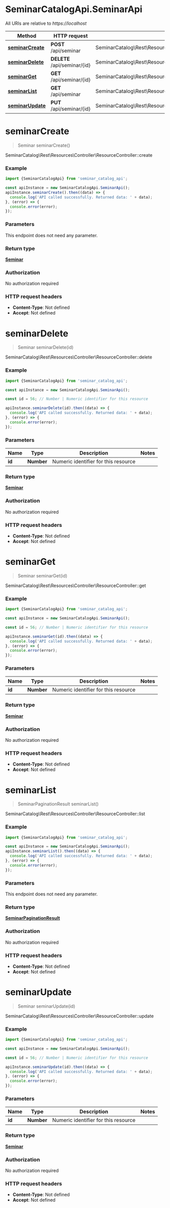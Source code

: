# SeminarCatalogApi.SeminarApi

All URIs are relative to *https://localhost*

Method | HTTP request | Description
------------- | ------------- | -------------
[**seminarCreate**](SeminarApi.md#seminarCreate) | **POST** /api/seminar | SeminarCatalog\\Rest\\Resources\\Controller\\ResourceController::create
[**seminarDelete**](SeminarApi.md#seminarDelete) | **DELETE** /api/seminar/{id} | SeminarCatalog\\Rest\\Resources\\Controller\\ResourceController::delete
[**seminarGet**](SeminarApi.md#seminarGet) | **GET** /api/seminar/{id} | SeminarCatalog\\Rest\\Resources\\Controller\\ResourceController::get
[**seminarList**](SeminarApi.md#seminarList) | **GET** /api/seminar | SeminarCatalog\\Rest\\Resources\\Controller\\ResourceController::list
[**seminarUpdate**](SeminarApi.md#seminarUpdate) | **PUT** /api/seminar/{id} | SeminarCatalog\\Rest\\Resources\\Controller\\ResourceController::update


<a name="seminarCreate"></a>
# **seminarCreate**
> Seminar seminarCreate()

SeminarCatalog\\Rest\\Resources\\Controller\\ResourceController::create

### Example
```javascript
import {SeminarCatalogApi} from 'seminar_catalog_api';

const apiInstance = new SeminarCatalogApi.SeminarApi();
apiInstance.seminarCreate().then((data) => {
  console.log('API called successfully. Returned data: ' + data);
}, (error) => {
  console.error(error);
});

```

### Parameters
This endpoint does not need any parameter.

### Return type

[**Seminar**](Seminar.md)

### Authorization

No authorization required

### HTTP request headers

 - **Content-Type**: Not defined
 - **Accept**: Not defined

<a name="seminarDelete"></a>
# **seminarDelete**
> Seminar seminarDelete(id)

SeminarCatalog\\Rest\\Resources\\Controller\\ResourceController::delete

### Example
```javascript
import {SeminarCatalogApi} from 'seminar_catalog_api';

const apiInstance = new SeminarCatalogApi.SeminarApi();

const id = 56; // Number | Numeric identifier for this resource

apiInstance.seminarDelete(id).then((data) => {
  console.log('API called successfully. Returned data: ' + data);
}, (error) => {
  console.error(error);
});

```

### Parameters

Name | Type | Description  | Notes
------------- | ------------- | ------------- | -------------
 **id** | **Number**| Numeric identifier for this resource | 

### Return type

[**Seminar**](Seminar.md)

### Authorization

No authorization required

### HTTP request headers

 - **Content-Type**: Not defined
 - **Accept**: Not defined

<a name="seminarGet"></a>
# **seminarGet**
> Seminar seminarGet(id)

SeminarCatalog\\Rest\\Resources\\Controller\\ResourceController::get

### Example
```javascript
import {SeminarCatalogApi} from 'seminar_catalog_api';

const apiInstance = new SeminarCatalogApi.SeminarApi();

const id = 56; // Number | Numeric identifier for this resource

apiInstance.seminarGet(id).then((data) => {
  console.log('API called successfully. Returned data: ' + data);
}, (error) => {
  console.error(error);
});

```

### Parameters

Name | Type | Description  | Notes
------------- | ------------- | ------------- | -------------
 **id** | **Number**| Numeric identifier for this resource | 

### Return type

[**Seminar**](Seminar.md)

### Authorization

No authorization required

### HTTP request headers

 - **Content-Type**: Not defined
 - **Accept**: Not defined

<a name="seminarList"></a>
# **seminarList**
> SeminarPaginationResult seminarList()

SeminarCatalog\\Rest\\Resources\\Controller\\ResourceController::list

### Example
```javascript
import {SeminarCatalogApi} from 'seminar_catalog_api';

const apiInstance = new SeminarCatalogApi.SeminarApi();
apiInstance.seminarList().then((data) => {
  console.log('API called successfully. Returned data: ' + data);
}, (error) => {
  console.error(error);
});

```

### Parameters
This endpoint does not need any parameter.

### Return type

[**SeminarPaginationResult**](SeminarPaginationResult.md)

### Authorization

No authorization required

### HTTP request headers

 - **Content-Type**: Not defined
 - **Accept**: Not defined

<a name="seminarUpdate"></a>
# **seminarUpdate**
> Seminar seminarUpdate(id)

SeminarCatalog\\Rest\\Resources\\Controller\\ResourceController::update

### Example
```javascript
import {SeminarCatalogApi} from 'seminar_catalog_api';

const apiInstance = new SeminarCatalogApi.SeminarApi();

const id = 56; // Number | Numeric identifier for this resource

apiInstance.seminarUpdate(id).then((data) => {
  console.log('API called successfully. Returned data: ' + data);
}, (error) => {
  console.error(error);
});

```

### Parameters

Name | Type | Description  | Notes
------------- | ------------- | ------------- | -------------
 **id** | **Number**| Numeric identifier for this resource | 

### Return type

[**Seminar**](Seminar.md)

### Authorization

No authorization required

### HTTP request headers

 - **Content-Type**: Not defined
 - **Accept**: Not defined

